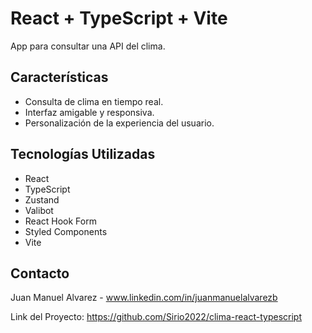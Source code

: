 # React + TypeScript + Vite

App para consultar una API del clima.

## Características

- Consulta de clima en tiempo real.
- Interfaz amigable y responsiva.
- Personalización de la experiencia del usuario.

## Tecnologías Utilizadas

- React
- TypeScript
- Zustand
- Valibot
- React Hook Form
- Styled Components
- Vite

## Contacto

Juan Manuel Alvarez - www.linkedin.com/in/juanmanuelalvarezb

Link del Proyecto: https://github.com/Sirio2022/clima-react-typescript
